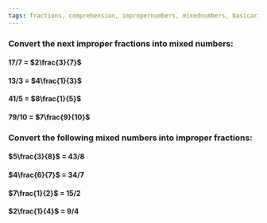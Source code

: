 ```yaml
---
tags: fractions, comprehension, impropernumbers, mixednumbers, basicarithmetic
---
```


### Convert the next improper fractions into mixed numbers:

#### $17/7$ = $2\frac{3}{7}$
#### $13/3$ = $4\frac{1}{3}$
#### $41/5$ = $8\frac{1}{5}$
#### $79/10$ = $7\frac{9}{10}$

### Convert the following mixed numbers into improper fractions:

#### $5\frac{3}{8}$ = $43/8$
#### $4\frac{6}{7}$ = $34/7$
#### $7\frac{1}{2}$ = $15/2$
#### $2\frac{1}{4}$ = $9/4$




